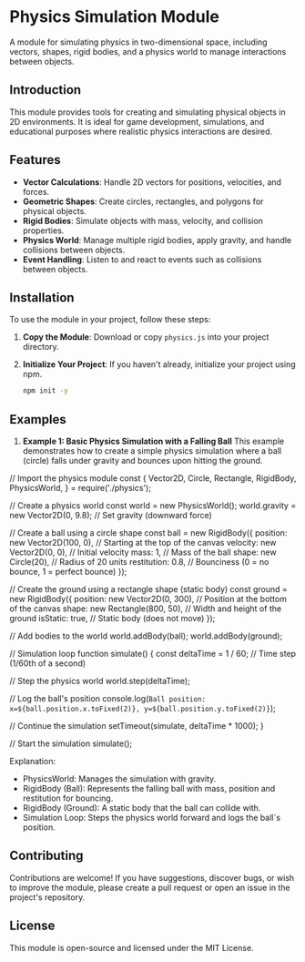 # Physics Simulation Module

A module for simulating physics in two-dimensional space, including vectors, shapes, rigid bodies, and a physics world to manage interactions between objects.

## Introduction

This module provides tools for creating and simulating physical objects in 2D environments. It is ideal for game development, simulations, and educational purposes where realistic physics interactions are desired.

## Features

- **Vector Calculations**: Handle 2D vectors for positions, velocities, and forces.
- **Geometric Shapes**: Create circles, rectangles, and polygons for physical objects.
- **Rigid Bodies**: Simulate objects with mass, velocity, and collision properties.
- **Physics World**: Manage multiple rigid bodies, apply gravity, and handle collisions between objects.
- **Event Handling**: Listen to and react to events such as collisions between objects.

## Installation

To use the module in your project, follow these steps:

1. **Copy the Module**: Download or copy `physics.js` into your project directory.

2. **Initialize Your Project**: If you haven't already, initialize your project using npm.

   ```bash
   npm init -y


## Examples

1. **Example 1: Basic Physics Simulation with a Falling Ball**
This example demonstrates how to create a simple physics simulation where a ball (circle) falls under gravity and bounces upon hitting the ground.

// Import the physics module
const {
  Vector2D,
  Circle,
  Rectangle,
  RigidBody,
  PhysicsWorld,
} = require('./physics');

// Create a physics world
const world = new PhysicsWorld();
world.gravity = new Vector2D(0, 9.8); // Set gravity (downward force)

// Create a ball using a circle shape
const ball = new RigidBody({
  position: new Vector2D(100, 0), // Starting at the top of the canvas
  velocity: new Vector2D(0, 0),   // Initial velocity
  mass: 1,                        // Mass of the ball
  shape: new Circle(20),          // Radius of 20 units
  restitution: 0.8,               // Bounciness (0 = no bounce, 1 = perfect bounce)
});

// Create the ground using a rectangle shape (static body)
const ground = new RigidBody({
  position: new Vector2D(0, 300), // Position at the bottom of the canvas
  shape: new Rectangle(800, 50),  // Width and height of the ground
  isStatic: true,                 // Static body (does not move)
});

// Add bodies to the world
world.addBody(ball);
world.addBody(ground);

// Simulation loop
function simulate() {
  const deltaTime = 1 / 60; // Time step (1/60th of a second)

  // Step the physics world
  world.step(deltaTime);

  // Log the ball's position
  console.log(`Ball position: x=${ball.position.x.toFixed(2)}, y=${ball.position.y.toFixed(2)}`);

  // Continue the simulation
  setTimeout(simulate, deltaTime * 1000);
}

// Start the simulation
simulate();

Explanation: 

* PhysicsWorld: Manages the simulation with gravity.
* RigidBody (Ball): Represents the falling ball with mass, position and restitution for bouncing.
* RigidBody (Ground): A static body that the ball can collide with.
* Simulation Loop: Steps the physics world forward and logs the ball´s position.


## Contributing
Contributions are welcome! If you have suggestions, discover bugs, or wish to improve the module, please create a pull request or open an issue in the project's repository.

## License
This module is open-source and licensed under the MIT License.

